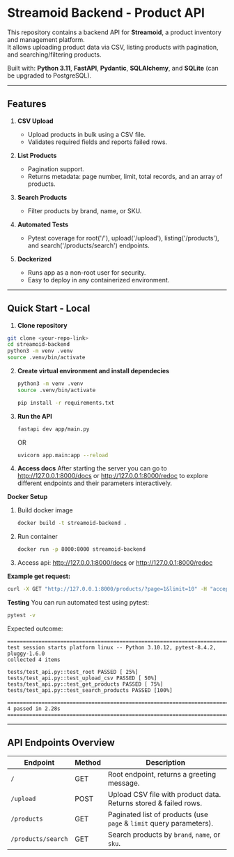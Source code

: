 # Streamoid Backend - Product API

This repository contains a backend API for **Streamoid**, a product inventory and management platform.  
It allows uploading product data via CSV, listing products with pagination, and searching/filtering products.

Built with: **Python 3.11**, **FastAPI**, **Pydantic**, **SQLAlchemy**, and **SQLite** (can be upgraded to PostgreSQL).

---

## Features

1. **CSV Upload**
   - Upload products in bulk using a CSV file.
   - Validates required fields and reports failed rows.

2. **List Products**
   - Pagination support.
   - Returns metadata: page number, limit, total records, and an array of products.

3. **Search Products**
   - Filter products by brand, name, or SKU.

4. **Automated Tests**
   - Pytest coverage for root('/'), upload('/upload'), listing('/products'), and search('/products/search') endpoints.

6. **Dockerized**
   - Runs app as a non-root user for security.
   - Easy to deploy in any containerized environment.

---

## Quick Start - Local

1. **Clone repository**
```bash
git clone <your-repo-link>
cd streamoid-backend
python3 -m venv .venv
source .venv/bin/activate
```

2. **Create virtual environment and install dependecies**
   ```bash
   python3 -m venv .venv
   source .venv/bin/activate

   pip install -r requirements.txt
   ```

3. **Run the API**
   ```bash
   fastapi dev app/main.py
   ```

   OR

   ```bash
   uvicorn app.main:app --reload
   ```

4. **Access docs**
   After starting the server you can go to http://127.0.0.1:8000/docs or http://127.0.0.1:8000/redoc to explore different endpoints and their parameters interactively.


**Docker Setup**

1. Build docker image
   ```bash
   docker build -t streamoid-backend .
   ```
2. Run container
   ```bash
   docker run -p 8000:8000 streamoid-backend
   ```
3. Access api: http://127.0.0.1:8000/docs or http://127.0.0.1:8000/redoc


**Example get request:**
```bash
curl -X GET "http://127.0.0.1:8000/products/?page=1&limit=10" -H "accept: application/json"
```

**Testing**
You can run automated test using pytest:
```bash
pytest -v
```
Expected outcome:

```
========================================================================================= test session starts platform linux -- Python 3.10.12, pytest-8.4.2, pluggy-1.6.0
collected 4 items

tests/test_api.py::test_root PASSED [ 25%]
tests/test_api.py::test_upload_csv PASSED [ 50%]
tests/test_api.py::test_get_products PASSED [ 75%]
tests/test_api.py::test_search_products PASSED [100%]

========================================================================================= 4 passed in 2.28s =========================================================================================
```

---

## API Endpoints Overview

| Endpoint               | Method | Description                                           |
|------------------------|--------|-------------------------------------------------------|
| `/`                    | GET    | Root endpoint, returns a greeting message.           |
| `/upload`              | POST   | Upload CSV file with product data. Returns stored & failed rows. |
| `/products`            | GET    | Paginated list of products (use `page` & `limit` query parameters). |
| `/products/search`     | GET    | Search products by `brand`, `name`, or `sku`.       |
